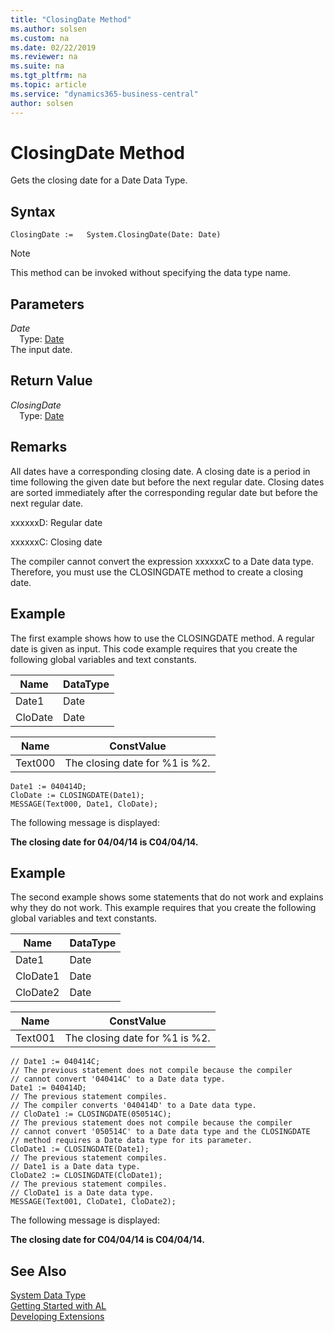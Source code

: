 ```yaml
---
title: "ClosingDate Method"
ms.author: solsen
ms.custom: na
ms.date: 02/22/2019
ms.reviewer: na
ms.suite: na
ms.tgt_pltfrm: na
ms.topic: article
ms.service: "dynamics365-business-central"
author: solsen
---
```

[//]: # (START>DO_NOT_EDIT)
[//]: # (IMPORTANT:Do not edit any of the content between here and the END>DO_NOT_EDIT.)
[//]: # (Any modifications should be made in the .xml files in the ModernDev repo.)
# ClosingDate Method
Gets the closing date for a Date Data Type.


## Syntax
```
ClosingDate :=   System.ClosingDate(Date: Date)
```
> [!NOTE]  
> This method can be invoked without specifying the data type name.  
## Parameters
*Date*  
&emsp;Type: [Date](../date/date-data-type.md)  
The input date.  


## Return Value
*ClosingDate*  
&emsp;Type: [Date](../date/date-data-type.md)  
  


[//]: # (IMPORTANT: END>DO_NOT_EDIT)

## Remarks  
 All dates have a corresponding closing date. A closing date is a period in time following the given date but before the next regular date. Closing dates are sorted immediately after the corresponding regular date but before the next regular date.  
  
 xxxxxxD: Regular date  
  
 xxxxxxC: Closing date  
  
 The compiler cannot convert the expression xxxxxxC to a Date data type. Therefore, you must use the CLOSINGDATE method to create a closing date.  
  
## Example  
 The first example shows how to use the CLOSINGDATE method. A regular date is given as input. This code example requires that you create the following global variables and text constants.  
  
|Name|DataType|  
|----------|--------------|  
|Date1|Date|  
|CloDate|Date|  
  
|Name|ConstValue|  
|----------|----------------|  
|Text000|The closing date for %1 is %2.|  
  
```  
Date1 := 040414D;  
CloDate := CLOSINGDATE(Date1);  
MESSAGE(Text000, Date1, CloDate);  
```  
  
 The following message is displayed:  
  
 **The closing date for 04/04/14 is C04/04/14.**  
  
## Example  
 The second example shows some statements that do not work and explains why they do not work. This example requires that you create the following global variables and text constants.  
  
|Name|DataType|  
|----------|--------------|  
|Date1|Date|  
|CloDate1|Date|  
|CloDate2|Date|  
  
|Name|ConstValue|  
|----------|----------------|  
|Text001|The closing date for %1 is %2.|  
  
```  
// Date1 := 040414C;  
// The previous statement does not compile because the compiler   
// cannot convert '040414C' to a Date data type.  
Date1 := 040414D;  
// The previous statement compiles.   
// The compiler converts '040414D' to a Date data type.  
// CloDate1 := CLOSINGDATE(050514C);  
// The previous statement does not compile because the compiler   
// cannot convert '050514C' to a Date data type and the CLOSINGDATE   
// method requires a Date data type for its parameter.  
CloDate1 := CLOSINGDATE(Date1);  
// The previous statement compiles.  
// Date1 is a Date data type.   
CloDate2 := CLOSINGDATE(CloDate1);  
// The previous statement compiles.  
// CloDate1 is a Date data type.  
MESSAGE(Text001, CloDate1, CloDate2);  
```  
  
 The following message is displayed:  
  
 **The closing date for C04/04/14 is C04/04/14.**  
  
## See Also
[System Data Type](system-data-type.md)  
[Getting Started with AL](../../devenv-get-started.md)  
[Developing Extensions](../../devenv-dev-overview.md)